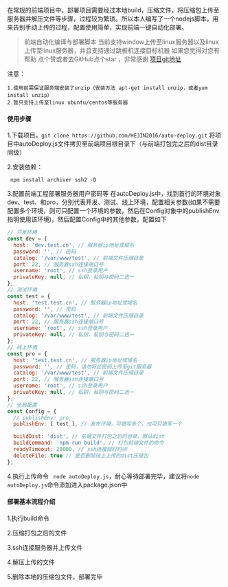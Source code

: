 在常规的前端项目中，部署项目需要经过本地build，压缩文件，将压缩包上传至服务器并解压文件等步骤，过程较为繁琐。所以本人编写了一个nodejs脚本，用来告别手动上传的过程，配置使用简单，实现前端一键自动化部署。
 


> 前端自动化编译与部署脚本
当前支持window上传至linux服务器以及linux上传至linux服务器，并且支持通过跳板机连接目标机器
如果您觉得对您有帮助 点个赞或者去GitHub点个star ，非常感谢
[项目git地址]([https://github.com/HEJIN2016/auto-deploy](https://github.com/HEJIN2016/auto-deploy)
)

注意：
    
    1.使用前需保证服务端安装了unzip（安装方法 apt-get install unzip，或者yum install unzip）
    2.暂只支持上传至linux ubuntu/centos等服务器
#### 使用步骤
1.下载项目，```git clone https://github.com/HEJIN2016/auto-deploy.git```
将项目中autoDeploy.js文件拷贝至前端项目根目录下（与前端打包完之后的dist目录同级）

2.安装依赖：
```
 npm install archiver ssh2 -D
```

3.配置前端工程部署服务器用户密码等
在autoDeploy.js中，找到首行的环境对象dev、test、和pro，分别代表开发、测试、线上环境，配置相关参数(如果不需要配置多个环境，则可只配置一个环境的参数，然后在Config对象中的publishEnv指明使用该环境)，然后配置Config中的其他参数，配置如下
```js
// 开发环境
const dev = {
  host: 'dev.test.cn', // 服务器ip地址或域名
  password: '', // 密码
  catalog: '/var/www/test', // 前端文件压缩目录
  port: 22, // 服务器ssh连接端口号
  username: 'root', // ssh登录用户
  privateKey: null, // 私钥，私钥与密码二选一
};
// 测试环境
const test = {
  host: 'test.test.cn', // 服务器ip地址或域名
  password: '', // 密码
  catalog: '/var/www/test', // 前端文件压缩目录
  port: 22, // 服务器ssh连接端口号
  username: 'root', // ssh登录用户
  privateKey: null, // 私钥，私钥与密码二选一
};
// 线上环境
const pro = {
  host: 'test.test.cn', // 服务器ip地址或域名
  password: '', // 密码，请勿将此密码上传至git服务器
  catalog: '/var/www/test', // 前端文件压缩目录
  port: 22, // 服务器ssh连接端口号
  username: 'root', // ssh登录用户
  privateKey: null, // 私钥，私钥与密码二选一
};
// 全局配置
const Config = {
  // publishEnv: pro,
  publishEnv: [ test ], // 发布环境，可填写多个，也可只填写一个

  buildDist: 'dist', // 前端文件打包之后的目录，默认dist
  buildCommand: 'npm run build', // 打包前端文件的命令
  readyTimeout: 20000, // ssh连接超时时间
  deleteFile: true // 是否删除线上上传的dist压缩包
};
```

4.执行上传命令
``` node autoDeploy.js```，耐心等待部署完毕，建议将```node autoDeploy.js```命令添加进入package.json中

#### 部署基本流程介绍
1.执行build命令

2.压缩打包之后的文件

3.ssh连接服务器并上传文件

4.解压上传的文件

5.删除本地的压缩包文件，部署完毕
